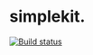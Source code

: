 # simplekit. 

[![Build status](https://ci.appveyor.com/api/projects/status/deh6pg352wcidoye/branch/master?svg=true)](https://ci.appveyor.com/project/thienly/simplekit/branch/master)
